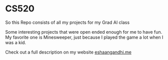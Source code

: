 # CS520

So this Repo consists of all my projects for my Grad AI class

Some interesting projects that were open ended enough for me to have fun. My favorite one is Minesweeper, just because I played the game a lot when I was a kid. 

Check out a full description on my website [eshaangandhi.me](http://www.eshaangandhi.me)
